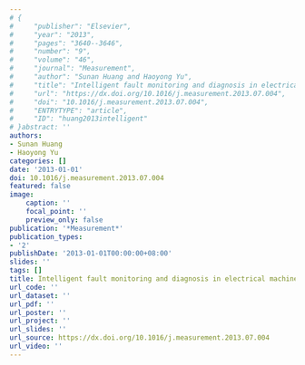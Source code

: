```yaml
---
# {
#     "publisher": "Elsevier",
#     "year": "2013",
#     "pages": "3640--3646",
#     "number": "9",
#     "volume": "46",
#     "journal": "Measurement",
#     "author": "Sunan Huang and Haoyong Yu",
#     "title": "Intelligent fault monitoring and diagnosis in electrical machines",
#     "url": "https://dx.doi.org/10.1016/j.measurement.2013.07.004",
#     "doi": "10.1016/j.measurement.2013.07.004",
#     "ENTRYTYPE": "article",
#     "ID": "huang2013intelligent"
# }abstract: ''
authors:
- Sunan Huang
- Haoyong Yu
categories: []
date: '2013-01-01'
doi: 10.1016/j.measurement.2013.07.004
featured: false
image:
    caption: ''
    focal_point: ''
    preview_only: false
publication: '*Measurement*'
publication_types:
- '2'
publishDate: '2013-01-01T00:00:00+08:00'
slides: ''
tags: []
title: Intelligent fault monitoring and diagnosis in electrical machines
url_code: ''
url_dataset: ''
url_pdf: ''
url_poster: ''
url_project: ''
url_slides: ''
url_source: https://dx.doi.org/10.1016/j.measurement.2013.07.004
url_video: ''
---
```

